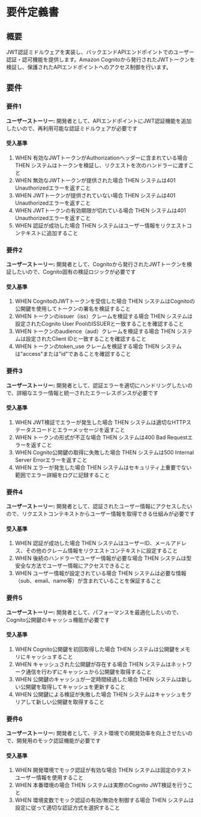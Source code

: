 # 要件定義書

## 概要

JWT認証ミドルウェアを実装し、バックエンドAPIエンドポイントでのユーザー認証・認可機能を提供します。Amazon Cognitoから発行されたJWTトークンを検証し、保護されたAPIエンドポイントへのアクセス制御を行います。

## 要件

### 要件1

**ユーザーストーリー:** 開発者として、APIエンドポイントにJWT認証機能を追加したいので、再利用可能な認証ミドルウェアが必要です

#### 受入基準

1. WHEN 有効なJWTトークンがAuthorizationヘッダーに含まれている場合 THEN システムはトークンを検証し、リクエストを次のハンドラーに渡すこと
2. WHEN 無効なJWTトークンが提供された場合 THEN システムは401 Unauthorizedエラーを返すこと
3. WHEN JWTトークンが提供されていない場合 THEN システムは401 Unauthorizedエラーを返すこと
4. WHEN JWTトークンの有効期限が切れている場合 THEN システムは401 Unauthorizedエラーを返すこと
5. WHEN 認証が成功した場合 THEN システムはユーザー情報をリクエストコンテキストに追加すること

### 要件2

**ユーザーストーリー:** 開発者として、Cognitoから発行されたJWTトークンを検証したいので、Cognito固有の検証ロジックが必要です

#### 受入基準

1. WHEN CognitoのJWTトークンを受信した場合 THEN システムはCognitoの公開鍵を使用してトークンの署名を検証すること
2. WHEN トークンのissuer（iss）クレームを検証する場合 THEN システムは設定されたCognito User PoolのISSUERと一致することを確認すること
3. WHEN トークンのaudience（aud）クレームを検証する場合 THEN システムは設定されたClient IDと一致することを確認すること
4. WHEN トークンのtoken_use クレームを検証する場合 THEN システムは"access"または"id"であることを確認すること

### 要件3

**ユーザーストーリー:** 開発者として、認証エラーを適切にハンドリングしたいので、詳細なエラー情報と統一されたエラーレスポンスが必要です

#### 受入基準

1. WHEN JWT検証でエラーが発生した場合 THEN システムは適切なHTTPステータスコードとエラーメッセージを返すこと
2. WHEN トークンの形式が不正な場合 THEN システムは400 Bad Requestエラーを返すこと
3. WHEN Cognito公開鍵の取得に失敗した場合 THEN システムは500 Internal Server Errorエラーを返すこと
4. WHEN エラーが発生した場合 THEN システムはセキュリティ上重要でない範囲でエラー詳細をログに記録すること

### 要件4

**ユーザーストーリー:** 開発者として、認証されたユーザー情報にアクセスしたいので、リクエストコンテキストからユーザー情報を取得できる仕組みが必要です

#### 受入基準

1. WHEN 認証が成功した場合 THEN システムはユーザーID、メールアドレス、その他のクレーム情報をリクエストコンテキストに設定すること
2. WHEN 後続のハンドラーでユーザー情報が必要な場合 THEN システムは型安全な方法でユーザー情報にアクセスできること
3. WHEN ユーザー情報が設定されている場合 THEN システムは必要な情報（sub、email、name等）が含まれていることを保証すること

### 要件5

**ユーザーストーリー:** 開発者として、パフォーマンスを最適化したいので、Cognito公開鍵のキャッシュ機能が必要です

#### 受入基準

1. WHEN Cognito公開鍵を初回取得した場合 THEN システムは公開鍵をメモリにキャッシュすること
2. WHEN キャッシュされた公開鍵が存在する場合 THEN システムはネットワーク通信を行わずにキャッシュから公開鍵を取得すること
3. WHEN 公開鍵のキャッシュが一定時間経過した場合 THEN システムは新しい公開鍵を取得してキャッシュを更新すること
4. WHEN 公開鍵による検証が失敗した場合 THEN システムはキャッシュをクリアして新しい公開鍵を取得すること

### 要件6

**ユーザーストーリー:** 開発者として、テスト環境での開発効率を向上させたいので、開発用のモック認証機能が必要です

#### 受入基準

1. WHEN 開発環境でモック認証が有効な場合 THEN システムは固定のテストユーザー情報を使用すること
2. WHEN 本番環境の場合 THEN システムは実際のCognito JWT検証を行うこと
3. WHEN 環境変数でモック認証の有効/無効を制御する場合 THEN システムは設定に従って適切な認証方式を選択すること
